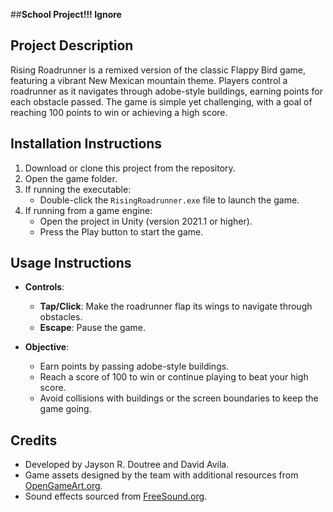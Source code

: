 ##**School Project!!! Ignore**
## **Project Description**
Rising Roadrunner is a remixed version of the classic Flappy Bird game, featuring a vibrant New Mexican mountain theme. Players control a roadrunner as it navigates through adobe-style buildings, earning points for each obstacle passed. The game is simple yet challenging, with a goal of reaching 100 points to win or achieving a high score.

## **Installation Instructions**
1. Download or clone this project from the repository.
2. Open the game folder.
3. If running the executable:
   - Double-click the `RisingRoadrunner.exe` file to launch the game.
4. If running from a game engine:
   - Open the project in Unity (version 2021.1 or higher).
   - Press the Play button to start the game.

## **Usage Instructions**
- **Controls**:
  - **Tap/Click**: Make the roadrunner flap its wings to navigate through obstacles.
  - **Escape**: Pause the game.

- **Objective**: 
  - Earn points by passing adobe-style buildings.
  - Reach a score of 100 to win or continue playing to beat your high score.
  - Avoid collisions with buildings or the screen boundaries to keep the game going.

## **Credits**
- Developed by Jayson R. Doutree and David Avila.
- Game assets designed by the team with additional resources from [OpenGameArt.org](https://opengameart.org/).
- Sound effects sourced from [FreeSound.org](https://freesound.org/).
